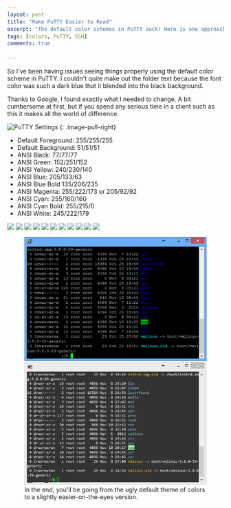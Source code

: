 ```yaml
---
layout: post
title: "Make PuTTY Easier to Read"
excerpt: "The default color schemes in PuTTY suck! Here is one approach at making them prettier and easier on the eyes."
tags: [colors, PuTTY, SSH]
comments: true

---
```


So I've been having issues seeing things properly using the default color scheme in PuTTY. I couldn't quite make out the folder text because the font color was such a dark blue that it blended into the black background.

Thanks to Google, I found exactly what I needed to change. A bit cumbersome at first, but if you spend any serious time in a client such as this it makes all the world of difference.


![PuTTY Settings](https://dl.dropboxusercontent.com/u/6108/Screenshots/PuttyColorFix/Image%20001.png)
{: .image-pull-right}

* Default Foreground: 255/255/255
* Default Background: 51/51/51
* ANSI Black: 77/77/77
* ANSI Green: 152/251/152
* ANSI Yellow: 240/230/140
* ANSI Blue: 205/133/63
* ANSI Blue Bold 135/206/235
* ANSI Magenta: 255/222/173 or 205/92/92
* ANSI Cyan: 255/160/160
* ANSI Cyan Bold: 255/215/0
* ANSI White: 245/222/179

![](https://dl.dropboxusercontent.com/u/6108/Screenshots/PuttyColorFix/Image%20002.png)
![](https://dl.dropboxusercontent.com/u/6108/Screenshots/PuttyColorFix/Image%20003.png)
![](https://dl.dropboxusercontent.com/u/6108/Screenshots/PuttyColorFix/Image%20004.png)
![](https://dl.dropboxusercontent.com/u/6108/Screenshots/PuttyColorFix/Image%20005.png)
![](https://dl.dropboxusercontent.com/u/6108/Screenshots/PuttyColorFix/Image%20006.png)
![](https://dl.dropboxusercontent.com/u/6108/Screenshots/PuttyColorFix/Image%20007.png)
![](https://dl.dropboxusercontent.com/u/6108/Screenshots/PuttyColorFix/Image%20008.png)
![](https://dl.dropboxusercontent.com/u/6108/Screenshots/PuttyColorFix/Image%20009.png)
![](https://dl.dropboxusercontent.com/u/6108/Screenshots/PuttyColorFix/Image%20010.png)
![](https://dl.dropboxusercontent.com/u/6108/Screenshots/PuttyColorFix/Image%20011.png)
![](https://dl.dropboxusercontent.com/u/6108/Screenshots/PuttyColorFix/Image%20012.png)



<figure class="half">
	<img src="/uploads/2013/11/PuTTY-Color-Before.png"></a>
	<img src="/uploads/2013/11/PuTTY-Color-After.png"></a>
	<figcaption>In the end, you'll be going from the ugly default theme of colors to a slightly easier-on-the-eyes version.</figcaption>
</figure>
